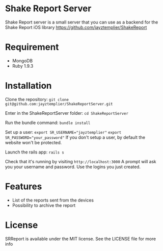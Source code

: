 # Shake Report Server

Shake Report server is a small server that you can use as a backend for the Shake Report iOS library
https://github.com/jayztemplier/ShakeReport

# Requirement

* MongoDB
* Ruby 1.9.3

# Installation

Clone the repository:
`git clone git@github.com:jayztemplier/ShakeReportServer.git`

Enter in the ShakeReportServer folder:
`cd ShakeReportServer`

Run the bundle command:
`bundle install`

Set up a user:
`export SR_USERNAME="jayztemplier"`
`export SR_PASSWORD="your_password"`
If you don't setup a user, by default the website won't be protected.

Launch the rails app:
`rails s`	

Check that it's running by visiting `http://localhost:3000`
A prompt will ask you your username and password. Use the logins you just created.
# Features

* List of the reports sent from the devices
* Possibility to archive the report

# License
SRReport is available under the MIT license. See the LICENSE file for more info